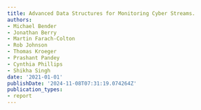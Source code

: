```yaml
---
title: Advanced Data Structures for Monitoring Cyber Streams.
authors:
- Michael Bender
- Jonathan Berry
- Martin Farach-Colton
- Rob Johnson
- Thomas Kroeger
- Prashant Pandey
- Cynthia Phillips
- Shikha Singh
date: '2021-01-01'
publishDate: '2024-11-08T07:31:19.074264Z'
publication_types:
- report
---
```

